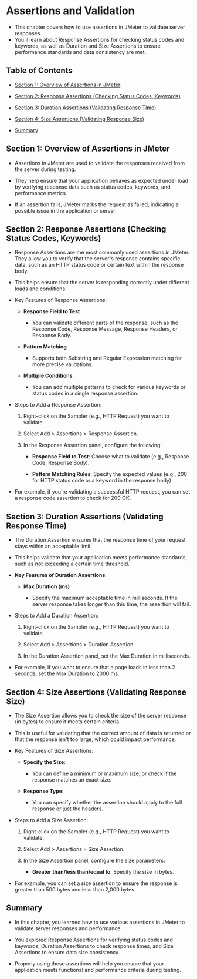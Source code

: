 # Assertions and Validation

- This chapter covers how to use assertions in JMeter to validate server responses. 
- You'll learn about Response Assertions for checking status codes and keywords, as well as Duration and Size Assertions to ensure performance standards and data consistency are met.

## Table of Contents
- [Section 1: Overview of Assertions in JMeter](#section-1-overview-of-assertions-in-jmeter)

- [Section 2: Response Assertions (Checking Status Codes, Keywords)](#section-2-response-assertions-checking-status-codes-keywords)

- [Section 3: Duration Assertions (Validating Response Time)](#section-3-duration-assertions-validating-response-time)

- [Section 4: Size Assertions (Validating Response Size)](#section-4-size-assertions-validating-response-size)

- [Summary](#summary)

## Section 1: Overview of Assertions in JMeter

- Assertions in JMeter are used to validate the responses received from the server during testing. 

- They help ensure that your application behaves as expected under load by verifying response data such as status codes, keywords, and performance metrics. 

- If an assertion fails, JMeter marks the request as failed, indicating a possible issue in the application or server.

## Section 2: Response Assertions (Checking Status Codes, Keywords)

- Response Assertions are the most commonly used assertions in JMeter. They allow you to verify that the server's response contains specific data, such as an HTTP status code or certain text within the response body. 

- This helps ensure that the server is responding correctly under different loads and conditions.

- Key Features of Response Assertions:

    - **Response Field to Test**
        - You can validate different parts of the response, such as the Response Code, Response Message, Response Headers, or Response Body.
    
    - **Pattern Matching**
        - Supports both Substring and Regular Expression matching for more precise validations.
    
    - **Multiple Conditions**
        - You can add multiple patterns to check for various keywords or status codes in a single response assertion.

- Steps to Add a Response Assertion:

    1. Right-click on the Sampler (e.g., HTTP Request) you want to validate.

    2. Select Add > Assertions > Response Assertion.

    3. In the Response Assertion panel, configure the following:

        - **Response Field to Test**: Choose what to validate (e.g., Response Code, Response Body).
        
        - **Pattern Matching Rules**: Specify the expected values (e.g., 200 for HTTP status code or a keyword in the response body).

- For example, if you're validating a successful HTTP request, you can set a response code assertion to check for 200 OK.

## Section 3: Duration Assertions (Validating Response Time)

- The Duration Assertion ensures that the response time of your request stays within an acceptable limit. 

- This helps validate that your application meets performance standards, such as not exceeding a certain time threshold.

- **Key Features of Duration Assertions**:

    - **Max Duration (ms)** 
    
        - Specify the maximum acceptable time in milliseconds. If the server response takes longer than this time, the assertion will fail.

- Steps to Add a Duration Assertion:

    1. Right-click on the Sampler (e.g., HTTP Request) you want to validate.

    2. Select Add > Assertions > Duration Assertion.

    3. In the Duration Assertion panel, set the Max Duration in milliseconds.

- For example, if you want to ensure that a page loads in less than 2 seconds, set the Max Duration to 2000 ms.

## Section 4: Size Assertions (Validating Response Size)

- The Size Assertion allows you to check the size of the server response (in bytes) to ensure it meets certain criteria. 

- This is useful for validating that the correct amount of data is returned or that the response isn't too large, which could impact performance.

- Key Features of Size Assertions:

    - **Specify the Size**: 
    
        - You can define a minimum or maximum size, or check if the response matches an exact size.
    
    - **Response Type**: 
    
        - You can specify whether the assertion should apply to the full response or just the headers.

- Steps to Add a Size Assertion:

    1. Right-click on the Sampler (e.g., HTTP Request) you want to validate.
    
    2. Select Add > Assertions > Size Assertion.
    
    3. In the Size Assertion panel, configure the size parameters:
        
        - **Greater than/less than/equal to**: Specify the size in bytes.

- For example, you can set a size assertion to ensure the response is greater than 500 bytes and less than 2,000 bytes.

## Summary

- In this chapter, you learned how to use various assertions in JMeter to validate server responses and performance. 

- You explored Response Assertions for verifying status codes and keywords, Duration Assertions to check response times, and Size Assertions to ensure data size consistency. 

- Properly using these assertions will help you ensure that your application meets functional and performance criteria during testing.